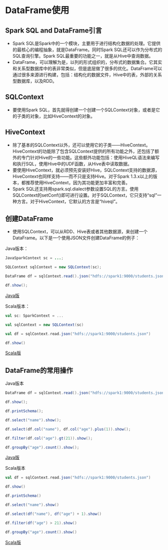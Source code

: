 # DataFrame使用

## Spark SQL and DataFrame引言

- Spark SQL是Spark中的一个模块，主要用于进行结构化数据的处理。它提供的最核心的编程抽象，就是DataFrame。同时Spark SQL还可以作为分布式的SQL查询引擎。Spark SQL最重要的功能之一，就是从Hive中查询数据。
- DataFrame，可以理解为是，以列的形式组织的，分布式的数据集合。它其实和关系型数据库中的表非常类似，但是底层做了很多的优化。DataFrame可以通过很多来源进行构建，包括：结构化的数据文件，Hive中的表，外部的关系型数据库，以及RDD。

## SQLContext

- 要使用Spark SQL，首先就得创建一个创建一个SQLContext对象，或者是它的子类的对象，比如HiveContext的对象。

## HiveContext

- 除了基本的SQLContext以外，还可以使用它的子类——HiveContext。HiveContext的功能除了包含SQLContext提供的所有功能之外，还包括了额外的专门针对Hive的一些功能。这些额外功能包括：使用HiveQL语法来编写和执行SQL，使用Hive中的UDF函数，从Hive表中读取数据。
- 要使用HiveContext，就必须预先安装好Hive，SQLContext支持的数据源，HiveContext也同样支持——而不只是支持Hive。对于Spark 1.3.x以上的版本，都推荐使用HiveContext，因为其功能更加丰富和完善。
- Spark SQL还支持用spark.sql.dialect参数设置SQL的方言。使用SQLContext的setConf()即可进行设置。对于SQLContext，它只支持“sql”一种方言。对于HiveContext，它默认的方言是“hiveql”。

## 创建DataFrame

- 使用SQLContext，可以从RDD、Hive表或者其他数据源，来创建一个DataFrame。以下是一个使用JSON文件创建DataFrame的例子：

Java版本：

```java
JavaSparkContext sc = ...; 

SQLContext sqlContext = new SQLContext(sc);

DataFrame df = sqlContext.read().json("hdfs://spark1:9000/students.json");

df.show();
```

[Java版](src/java/DataFrameCreate.java)

Scala版本：

```scala
val sc: SparkContext = ...

val sqlContext = new SQLContext(sc)

val df = sqlContext.read.json("hdfs://spark1:9000/students.json")

df.show()
```

[Scala版](src/scala/DataFrameCreate.scala)

## DataFrame的常用操作

Java版本

```java
DataFrame df = sqlContext.read().json("hdfs://spark1:9000/students.json");

df.show();

df.printSchema();

df.select("name").show();

df.select(df.col("name"), df.col("age").plus(1)).show();

df.filter(df.col("age").gt(21)).show();

df.groupBy("age").count().show();
```

[Java版](src/java/DataFrameOperation.java)

Scala版本

```scala
val df = sqlContext.read.json("hdfs://spark1:9000/students.json")

df.show()

df.printSchema()

df.select("name").show()

df.select(df("name"), df("age") + 1).show()

df.filter(df("age") > 21).show()

df.groupBy("age").count().show()
```

[Scala版](src/scala/DataFrameOperation.scala)

